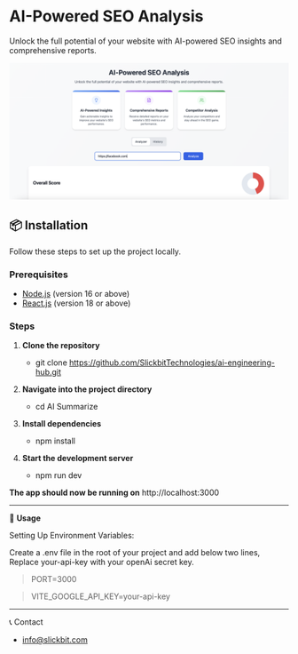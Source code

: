 # AI-Powered SEO Analysis

Unlock the full potential of your website with AI-powered SEO insights and comprehensive reports.

![Screenshot of Project](./src/client/assets/project-screenshot.png)

## 📦 Installation

Follow these steps to set up the project locally.

### Prerequisites

- [Node.js](https://nodejs.org/) (version 16 or above)
- [React.js](https://react.dev/) (version 18 or above)

### Steps

1. **Clone the repository**
   - git clone https://github.com/SlickbitTechnologies/ai-engineering-hub.git
  
2. **Navigate into the project directory**
    - cd AI Summarize

3. **Install dependencies**
    - npm install

4. **Start the development server**
    - npm run dev

**The app should now be running on** http://localhost:3000

---

🧩 **Usage**

Setting Up Environment Variables:

Create a .env file in the root of your project and add below two lines, Replace your-api-key with your openAi secret key.

> PORT=3000

> VITE_GOOGLE_API_KEY=your-api-key

---

📞 Contact
- info@slickbit.com